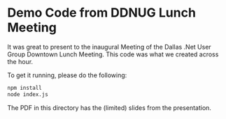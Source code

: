 # Demo Code from DDNUG Lunch Meeting

It was great to present to the inaugural Meeting of the Dallas .Net User Group Downtown Lunch Meeting.  This code was what we created across the hour.

To get it running, please do the following:

``` bash
npm install
node index.js
```

The PDF in this directory has the (limited) slides from the presentation.
